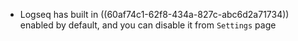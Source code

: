 - Logseq has built in ((60af74c1-62f8-434a-827c-abc6d2a71734)) enabled by default, and you can disable it from `Settings` page